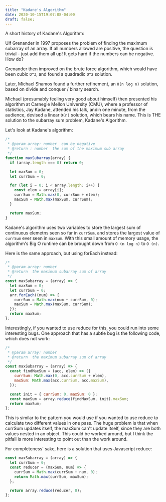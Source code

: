 ```yaml
---
title: "Kadane's Algorithm"
date: 2020-10-15T19:07:08-04:00
draft: false;
---
```


A short history of Kadane's Algorithm:

Ulf Grenander in 1997 proposes the problem of finding the maximum subarray of an array. If all numbers allowed are positive, the question is trivial - just add them all up! It gets hard if the numbers can be negative. How do?

Grenander then improved on the brute force algorithm, which would have been cubic `O^3`, and found a quadradic `O^2` solution.

Later, Michael Shamos found a further refinement, an `O(n log n)` solution, based on divide and conquer / binary search.

Michael (presumably feeling very good about himself) then presented his algorithm at Carnegie Mellon University (CMU), where a professor of statistics, Jay Kadane, attended his talk, andin one minute, from the audience, devised a linear `O(n)` solution, which bears his name. This is THE solution to the subarray sum problem, Kadane's Algorithm.

Let's look at Kadane's algorithm:

```javascript
/*
 * @param array: number  can be negative
 * @return : number  the sum of the maximum sub array
 */
function maxSubarray(array) {
  if (array.length === 0) return 0;

  let maxSum = 0;
  let currSum = 0;

  for (let i = 0; i < array.length; i++) {
    const elem = array[i];
    currSum = Math.max(0, currSum + elem);
    maxSum = Math.max(maxSum, currSum);
  }

  return maxSum;
}
```

Kadane's algorithm uses two variables to store the largest sum of continuous elemetns seen so far in `currSum`, and stores the largest value of `currSum` ever seen in `maxSum`. With this small amount of memory usage, the algorithm's Big O runtime can be brought down from `O (n log n)` to `O (n)`.

Here is the same approach, but using forEach instead:

```javascript
/*
 * @param array: number
 * @return  the maximum subarray sum of array
 */
const maxSubarray = (array) => {
  let maxSum = 0;
  let currSum = 0;
  arr.forEach((num) => {
    currSum = Math.max(num + currSum, 0);
    maxSum = Math.max(maxSum, currSum);
  });
  return maxSum;
};
```

Interestingly, if you wanted to use reduce for this, you could run into some interesting bugs. One approach that has a subtle bug is the following code, which does not work:

```javascript
/*
 * @param array: number
 * @return  the maximum subarray sum of array
 */
const maxSubarray = (array) => {
  const findMaxSum = (acc, elem) => ({
    currSum: Math.max(0, acc.currSum + elem),
    maxSum: Math.max(acc.currSum, acc.maxSum),
  });

  const init = { currSum: 0, maxSum: 0 };
  const maxSum = array.reduce(findMaxSum, init).maxSum;
  return maxSum;
};
```

This is similar to the pattern you would use if you wanted to use reduce to calculate two different values in one pass. The huge problem is that when currSum updates itself, the maxSum can't update itself, since they are both values nested in an object. This could be worked around, but I think the pitfall is more interesting to point out than the work around.

For completeness' sake, here is a solution that uses Javascript reduce:

```javascript
const maxSubarray = (array) => {
  let currSum = 0;
  const reducer = (maxSum, num) => {
    currSum = Math.max(currSum + num, 0);
    return Math.max(currSum, maxSum);
  };

  return array.reduce(reducer, 0);
};
```
